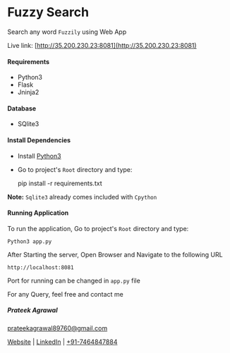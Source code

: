 # Fuzzy Search

Search any word `Fuzzily` using Web App

Live link: [http://35.200.230.23:8081](http://35.200.230.23:8081)

#### Requirements

- Python3
- Flask
- Jninja2

#### Database
- SQlite3

#### Install Dependencies

- Install [Python3](http://python.org)
- Go to project's `Root` directory and type:


    pip install -r requirements.txt

**Note:** `Sqlite3` already comes included with `Cpython`

#### Running Application

To run the application, Go to project's `Root` directory and type:

    Python3 app.py

After Starting the server, Open Browser and Navigate to the following URL

    http://localhost:8081
    
Port for running can be changed in `app.py` file


For any Query, feel free and contact me

##### Prateek Agrawal
prateekagrawal89760@gmail.com

[Website](http://agrawal-prateek.github.io) | [LinkedIn](https://www.linkedin.com/in/agrawal-prateek) | [+91-7464847884](tel://+917464847884)